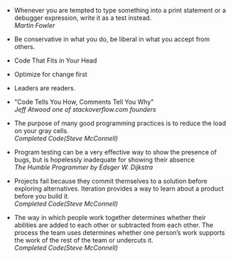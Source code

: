- Whenever you are tempted to type something into a print statement or a debugger expression, write it as a test
  instead.  
  _Martin Fowler_
- Be conservative in what you do, be liberal in what you accept from others.
- Code That Fits in Your Head
- Optimize for change first
- Leaders are readers.
- "Code Tells You How, Comments Tell You Why"  
  _Jeff Atwood one of stackoverflow.com founders_
- The purpose of many good programming practices is to reduce the load on your gray
  cells.  
  _Completed Code(Steve McConnell)_

- Program testing can be a very effective way to show the presence of bugs, but is hopelessly inadequate for showing
  their absence  
  _The Humble Programmer by Edsger W. Dijkstra_

- Projects fail because they commit themselves to a solution before exploring alternatives. Iteration provides a way to
  learn about a product before you build it.  
  _Completed Code(Steve McConnell)_

- The way in which people work together determines whether their abilities are added to each other or subtracted from
  each other. The process the team uses determines whether one person’s work supports the work of the rest of the team
  or undercuts it.  
  _Completed Code(Steve McConnell)_